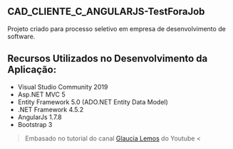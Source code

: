 ## CAD_CLIENTE_C_ANGULARJS-TestForaJob

Projeto criado para processo seletivo em empresa de desenvolvimento de software.

## Recursos Utilizados no Desenvolvimento da Aplicação:

* Visual Studio Community 2019
* Asp.NET MVC 5
* Entity Framework 5.0 (ADO.NET Entity Data Model)
* .NET Framework 4.5.2
* AngularJs 1.7.8
* Bootstrap 3

> Embasado no tutorial do canal [Glaucia Lemos](https://www.youtube.com/user/l32759) do Youtube <
